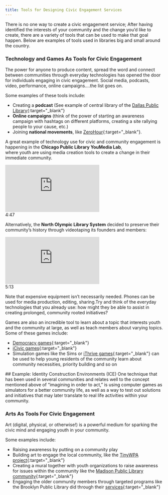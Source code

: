 ```yaml
---
title: Tools for Designing Civic Engagement Services
---
```


There is no one way to create a civic engagement service; After having identified the interests of your community and the change you’d like to create, 
there are a variety of tools that can be used to make that goal happen. Below are examples of tools used in libraries big and small around the country.

### Technology and Games As Tools for Civic Engagement

The power for anyone to produce content, spread the word and connect between communities through everyday technologies has opened the door for individuals 
engaging in civic engagement. Social media, podcasts, video, performance, online campaigns….the list goes on.


Some examples of these tools include:

* Creating a **podcast** (See example of central library of the [Dallas Public Library](https://connectedlib.github.io/course-in-a-box//modules/civic-engagement/roles/){:target="_blank"}
* **Online campaigns** (think of the power of starting an awareness campaign with hashtags on different platforms, creating a site rallying people to your 
cause, etc.)
* Joining **national movements**, like [ZeroHour](https://www.thisiszerohour.org/){:target="_blank"}. 

A great example of technology use for civic and community engagement is happening in the **Chicago Public Library YouMedia Lab**,  
where youth are using media creation tools to create a change in their immediate community.

<div class="callout videos" markdown="1">
<iframe src="https://www.youtube.com/embed/yRG2Bf-me6k&t=253s" frameborder="0" allow="autoplay; encrypted-media" allowfullscreen></iframe>
<div class="videotime">4:47</div></div>


Alternatively, the **North Olympic Library System** decided to preserve their community’s history through videotaping 
its founders and members:  

<div class="callout videos" markdown="1">
<iframe src="https://www.youtube.com/embed/R16wps0lA2U&list=PLKQcrWOglTqP97abxnoUbe9JP1c3_wn0d" frameborder="0" allow="autoplay; encrypted-media" allowfullscreen></iframe>
<div class="videotime">5:13</div></div>

Note that expensive equipment isn’t necessarily needed. Phones can be used for media production, editing, sharing.Try and think of the everyday technologies that you already use: how might they be able to assist in creating prolonged, community rooted initiatives? 

Games are also an incredible tool to learn about a topic that interests youth and the community at large, as well as teach members about varying topics. 
Some of these games include:

* [Democracy games](https://www.democracygame.org/){:target="_blank"} 
* [iCivic games](https://www.icivics.org/games){:target="_blank"}   
* Simulation games like the Sims or [iThrive games](https://ithrivegames.org/){:target="_blank"} can be used to help young residents of the community 
learn about community necessities, priority building and so on

<div class="callout objectives" markdown="1">
## Example: Identity Construction Environments (ICE)
One technique that has been used in several communities and relates well to the concept mentioned above of “imagining in order to act,” is using 
computer games as simulators for a better community life, as well as a way to test out solutions and initiatives that may later translate to real life 
activities within your community. 
</div>

### Arts As Tools For Civic Engagement

Art (digital, physical, or otherwise!) is a powerful medium for sparking the civic mind and engaging youth in your community.

Some examples include:
* Raising awareness by putting on a community play
* Building art to engage the local community, like the [TinyWPA project](http://www.tinywpa.org/){:target="_blank"} 
* Creating a mural together with youth organizations to raise awareness for issues within the community like the [Madison Public Library community](https://www.madisonpubliclibrary.org/impact/bubbler-time-covid ){:target="_blank"}  
* Engaging the older community members through targeted programs like the Brooklyn Public Library did through their [services](https://www.bklynlibrary.org/outreach/older-adults/creative-aging){:target="_blank"}  

